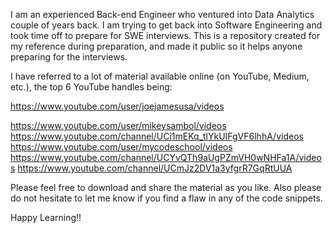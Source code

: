 I am an experienced Back-end Engineer who ventured into Data Analytics couple of years back. I am trying to get back into Software Engineering and took time off to prepare for SWE interviews. This is a repository created for my reference during preparation, and made it public so it helps anyone preparing for the interviews.

I have referred to a lot of material available online (on YouTube, Medium, etc.), the top 6 YouTube handles being:

https://www.youtube.com/user/joejamesusa/videos 

https://www.youtube.com/user/mikeysambol/videos 
https://www.youtube.com/channel/UCi1mEKq_tlYkUIFgVF6lhhA/videos 
https://www.youtube.com/user/mycodeschool/videos 
https://www.youtube.com/channel/UCYvQTh9aUgPZmVH0wNHFa1A/videos 
https://www.youtube.com/channel/UCmJz2DV1a3yfgrR7GqRtUUA

Please feel free to download and share the material as you like. Also please do not hesitate to let me know if you find a flaw in any of the code snippets.

Happy Learning!!
